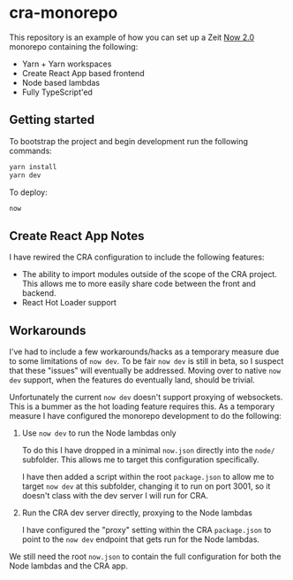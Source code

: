# cra-monorepo

This repository is an example of how you can set up a Zeit [Now 2.0](https://zeit.co/now) monorepo containing the following:

- Yarn + Yarn workspaces
- Create React App based frontend
- Node based lambdas
- Fully TypeScript'ed

## Getting started

To bootstrap the project and begin development run the following commands:

```bash
yarn install
yarn dev
```

To deploy:

```bash
now
```

## Create React App Notes

I have rewired the CRA configuration to include the following features:

- The ability to import modules outside of the scope of the CRA project. This allows me to more easily share code between the front and backend.
- React Hot Loader support

## Workarounds

I've had to include a few workarounds/hacks as a temporary measure due to some limitations of `now dev`. To be fair `now dev` is still in beta, so I suspect that these "issues" will eventually be addressed. Moving over to native `now dev` support, when the features do eventually land, should be trivial.

Unfortunately the current `now dev` doesn't support proxying of websockets. This is a bummer as the hot loading feature requires this. As a temporary measure I have configured the monorepo development to do the following:

1. Use `now dev` to run the Node lambdas only

   To do this I have dropped in a minimal `now.json` directly into the `node/` subfolder. This allows me to target this configuration specifically.

   I have then added a script within the root `package.json` to allow me to target `now dev` at this subfolder, changing it to run on port 3001, so it doesn't class with the dev server I will run for CRA.

2. Run the CRA dev server directly, proxying to the Node lambdas

   I have configured the "proxy" setting within the CRA `package.json` to point to the `now dev` endpoint that gets run for the Node lambdas.

We still need the root `now.json` to contain the full configuration for both the Node lambdas and the CRA app.
